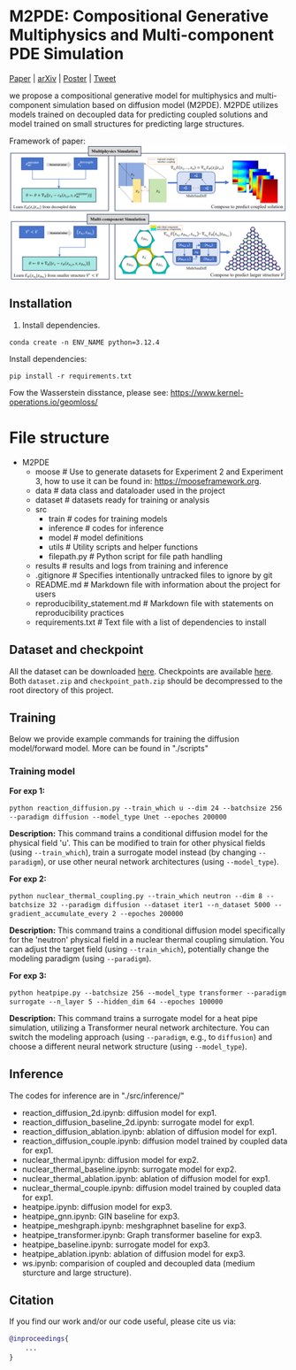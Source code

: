 # M2PDE: Compositional Generative Multiphysics and Multi-component PDE Simulation

[Paper](URL) | [arXiv](https://arxiv.org/abs/2412.04134) | [Poster](URL) | [Tweet](URL)

we propose a compositional generative model for multiphysics and multi-component simulation based on diffusion model (M2PDE). M2PDE utilizes models trained on decoupled data for predicting coupled solutions and model trained on small structures for predicting large structures.

Framework of paper:
<a href="url"><img src="./schematic.png" align="center" width="600" ></a>

## Installation


1. Install dependencies.

```code
conda create -n ENV_NAME python=3.12.4
```

Install dependencies:
```code
pip install -r requirements.txt
```

Fow the Wasserstein disstance, please see:
https://www.kernel-operations.io/geomloss/

#  File structure
- M2PDE
  - moose                   # Use to generate datasets for Experiment 2 and Experiment 3, how to use it can be found in: https://mooseframework.org.
  - data                    # data class and dataloader used in the project
  - dataset                 # datasets ready for training or analysis
  - src
    - train                 # codes for training models
    - inference             # codes for inference
    - model                 # model definitions
    - utils                 # Utility scripts and helper functions
    - filepath.py             # Python script for file path handling
  - results                 # results and logs from training and inference
  - .gitignore              # Specifies intentionally untracked files to ignore by git
  - README.md               # Markdown file with information about the project for users
  - reproducibility_statement.md # Markdown file with statements on reproducibility practices
  - requirements.txt        # Text file with a list of dependencies to install


## Dataset and checkpoint

All the dataset can be downloaded [here](https://drive.google.com/file/d/1W30JZzzwsLFyIkWfHKRJeYA_e5JG91zD/view?usp=drive_link).
Checkpoints are available [here](https://drive.google.com/file/d/17sipzFVxYZwFqQarhDBEg5KRAP8FTNMB/view?usp=drive_link).
Both `dataset.zip` and `checkpoint_path.zip` should be decompressed to the root directory of this project.


## Training

Below we provide example commands for training the diffusion model/forward model.
More can be found in "./scripts"

### Training model

**For exp 1:**
```code
python reaction_diffusion.py --train_which u --dim 24 --batchsize 256 --paradigm diffusion --model_type Unet --epoches 200000
```
**Description:** This command trains a conditional diffusion model for the physical field 'u'. This can be modified to train for other physical fields (using ``--train_which``), train a surrogate model instead (by changing ``--paradigm``), or use other neural network architectures (using ``--model_type``).

**For exp 2:**
```code
python nuclear_thermal_coupling.py --train_which neutron --dim 8 --batchsize 32 --paradigm diffusion --dataset iter1 --n_dataset 5000 --gradient_accumulate_every 2 --epoches 200000
```
**Description:** This command trains a conditional diffusion model specifically for the 'neutron' physical field in a nuclear thermal coupling simulation. You can adjust the target field (using ``--train_which``), potentially change the modeling paradigm (using ``--paradigm``).

**For exp 3:**
```code
python heatpipe.py --batchsize 256 --model_type transformer --paradigm surrogate --n_layer 5 --hidden_dim 64 --epoches 100000
```
**Description:** This command trains a surrogate model for a heat pipe simulation, utilizing a Transformer neural network architecture. You can switch the modeling approach (using ``--paradigm``, e.g., to `diffusion`) and choose a different neural network structure (using ``--model_type``).

## Inference

The codes for inference are in "./src/inference/"
- reaction_diffusion_2d.ipynb: diffusion model for exp1.
- reaction_diffusion_baseline_2d.ipynb: surrogate model for exp1.
- reaction_diffusion_ablation.ipynb: ablation of diffusion model for exp1.
- reaction_diffusion_couple.ipynb: diffusion model trained by coupled data for exp1.
- nuclear_thermal.ipynb: diffusion model for exp2.
- nuclear_thermal_baseline.ipynb: surrogate model for exp2.
- nuclear_thermal_ablation.ipynb: ablation of diffusion model for exp1.
- nuclear_thermal_couple.ipynb: diffusion model trained by coupled data for exp1.
- heatpipe.ipynb: diffusion model for exp3.
- heatpipe_gnn.ipynb: GIN baseline for exp3.
- heatpipe_meshgraph.ipynb: meshgraphnet baseline for exp3.
- heatpipe_transformer.ipynb: Graph transformer baseline for exp3.
- heatpipe_baseline.ipynb: surrogate model for exp3.
- heatpipe_ablation.ipynb: ablation of diffusion model for exp3.
- ws.ipynb: comparision of coupled and decoupled data (medium sturcture and large structure).
<!-- ## Related Projects

* [NAME](URL) (): brief description of the project.

Numerous practices and standards were adopted from [NAME](URL). -->
## Citation
If you find our work and/or our code useful, please cite us via:

```bibtex
@inproceedings{
    ...
}
```
